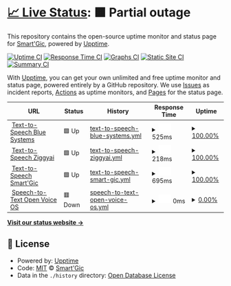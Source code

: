# [📈 Live Status](https://smartgic.github.io/status): <!--live status--> **🟧 Partial outage**

This repository contains the open-source uptime monitor and status page for [Smart'Gic](https://smartgic.io), powered by [Upptime](https://github.com/upptime/upptime).

[![Uptime CI](https://github.com/smartgic/status/workflows/Uptime%20CI/badge.svg)](https://github.com/smartgic/status/actions?query=workflow%3A%22Uptime+CI%22)
[![Response Time CI](https://github.com/smartgic/status/workflows/Response%20Time%20CI/badge.svg)](https://github.com/smartgic/status/actions?query=workflow%3A%22Response+Time+CI%22)
[![Graphs CI](https://github.com/smartgic/status/workflows/Graphs%20CI/badge.svg)](https://github.com/smartgic/status/actions?query=workflow%3A%22Graphs+CI%22)
[![Static Site CI](https://github.com/smartgic/status/workflows/Static%20Site%20CI/badge.svg)](https://github.com/smartgic/status/actions?query=workflow%3A%22Static+Site+CI%22)
[![Summary CI](https://github.com/smartgic/status/workflows/Summary%20CI/badge.svg)](https://github.com/smartgic/status/actions?query=workflow%3A%22Summary+CI%22)

With [Upptime](https://upptime.js.org), you can get your own unlimited and free uptime monitor and status page, powered entirely by a GitHub repository. We use [Issues](https://github.com/smartgic/status/issues) as incident reports, [Actions](https://github.com/smartgic/status/actions) as uptime monitors, and [Pages](https://smartgic.github.io/status) for the status page.

<!--start: status pages-->
<!-- This summary is generated by Upptime (https://github.com/upptime/upptime) -->
<!-- Do not edit this manually, your changes will be overwritten -->
<!-- prettier-ignore -->
| URL | Status | History | Response Time | Uptime |
| --- | ------ | ------- | ------------- | ------ |
| <img alt="" src="https://mycroft.ai/wp-content/uploads/2022/06/Mimic_color_600px.png" height="13"> [Text-to-Speech Blue Systems](http://mycroft.blue-systems.com:59125/api/healthcheck) | 🟩 Up | [text-to-speech-blue-systems.yml](https://github.com/smartgic/status/commits/HEAD/history/text-to-speech-blue-systems.yml) | <details><summary><img alt="Response time graph" src="./graphs/text-to-speech-blue-systems/response-time-week.png" height="20"> 525ms</summary><br><a href="https://smartgic.github.io/status/history/text-to-speech-blue-systems"><img alt="Response time 525" src="https://img.shields.io/endpoint?url=https%3A%2F%2Fraw.githubusercontent.com%2Fsmartgic%2Fstatus%2FHEAD%2Fapi%2Ftext-to-speech-blue-systems%2Fresponse-time.json"></a><br><a href="https://smartgic.github.io/status/history/text-to-speech-blue-systems"><img alt="24-hour response time 525" src="https://img.shields.io/endpoint?url=https%3A%2F%2Fraw.githubusercontent.com%2Fsmartgic%2Fstatus%2FHEAD%2Fapi%2Ftext-to-speech-blue-systems%2Fresponse-time-day.json"></a><br><a href="https://smartgic.github.io/status/history/text-to-speech-blue-systems"><img alt="7-day response time 525" src="https://img.shields.io/endpoint?url=https%3A%2F%2Fraw.githubusercontent.com%2Fsmartgic%2Fstatus%2FHEAD%2Fapi%2Ftext-to-speech-blue-systems%2Fresponse-time-week.json"></a><br><a href="https://smartgic.github.io/status/history/text-to-speech-blue-systems"><img alt="30-day response time 525" src="https://img.shields.io/endpoint?url=https%3A%2F%2Fraw.githubusercontent.com%2Fsmartgic%2Fstatus%2FHEAD%2Fapi%2Ftext-to-speech-blue-systems%2Fresponse-time-month.json"></a><br><a href="https://smartgic.github.io/status/history/text-to-speech-blue-systems"><img alt="1-year response time 525" src="https://img.shields.io/endpoint?url=https%3A%2F%2Fraw.githubusercontent.com%2Fsmartgic%2Fstatus%2FHEAD%2Fapi%2Ftext-to-speech-blue-systems%2Fresponse-time-year.json"></a></details> | <details><summary><a href="https://smartgic.github.io/status/history/text-to-speech-blue-systems">100.00%</a></summary><a href="https://smartgic.github.io/status/history/text-to-speech-blue-systems"><img alt="All-time uptime 100.00%" src="https://img.shields.io/endpoint?url=https%3A%2F%2Fraw.githubusercontent.com%2Fsmartgic%2Fstatus%2FHEAD%2Fapi%2Ftext-to-speech-blue-systems%2Fuptime.json"></a><br><a href="https://smartgic.github.io/status/history/text-to-speech-blue-systems"><img alt="24-hour uptime 100.00%" src="https://img.shields.io/endpoint?url=https%3A%2F%2Fraw.githubusercontent.com%2Fsmartgic%2Fstatus%2FHEAD%2Fapi%2Ftext-to-speech-blue-systems%2Fuptime-day.json"></a><br><a href="https://smartgic.github.io/status/history/text-to-speech-blue-systems"><img alt="7-day uptime 100.00%" src="https://img.shields.io/endpoint?url=https%3A%2F%2Fraw.githubusercontent.com%2Fsmartgic%2Fstatus%2FHEAD%2Fapi%2Ftext-to-speech-blue-systems%2Fuptime-week.json"></a><br><a href="https://smartgic.github.io/status/history/text-to-speech-blue-systems"><img alt="30-day uptime 100.00%" src="https://img.shields.io/endpoint?url=https%3A%2F%2Fraw.githubusercontent.com%2Fsmartgic%2Fstatus%2FHEAD%2Fapi%2Ftext-to-speech-blue-systems%2Fuptime-month.json"></a><br><a href="https://smartgic.github.io/status/history/text-to-speech-blue-systems"><img alt="1-year uptime 100.00%" src="https://img.shields.io/endpoint?url=https%3A%2F%2Fraw.githubusercontent.com%2Fsmartgic%2Fstatus%2FHEAD%2Fapi%2Ftext-to-speech-blue-systems%2Fuptime-year.json"></a></details>
| <img alt="" src="https://mycroft.ai/wp-content/uploads/2022/06/Mimic_color_600px.png" height="13"> [Text-to-Speech Ziggyai](https://mimic3.ziggyai.online/api/healthcheck) | 🟩 Up | [text-to-speech-ziggyai.yml](https://github.com/smartgic/status/commits/HEAD/history/text-to-speech-ziggyai.yml) | <details><summary><img alt="Response time graph" src="./graphs/text-to-speech-ziggyai/response-time-week.png" height="20"> 218ms</summary><br><a href="https://smartgic.github.io/status/history/text-to-speech-ziggyai"><img alt="Response time 218" src="https://img.shields.io/endpoint?url=https%3A%2F%2Fraw.githubusercontent.com%2Fsmartgic%2Fstatus%2FHEAD%2Fapi%2Ftext-to-speech-ziggyai%2Fresponse-time.json"></a><br><a href="https://smartgic.github.io/status/history/text-to-speech-ziggyai"><img alt="24-hour response time 218" src="https://img.shields.io/endpoint?url=https%3A%2F%2Fraw.githubusercontent.com%2Fsmartgic%2Fstatus%2FHEAD%2Fapi%2Ftext-to-speech-ziggyai%2Fresponse-time-day.json"></a><br><a href="https://smartgic.github.io/status/history/text-to-speech-ziggyai"><img alt="7-day response time 218" src="https://img.shields.io/endpoint?url=https%3A%2F%2Fraw.githubusercontent.com%2Fsmartgic%2Fstatus%2FHEAD%2Fapi%2Ftext-to-speech-ziggyai%2Fresponse-time-week.json"></a><br><a href="https://smartgic.github.io/status/history/text-to-speech-ziggyai"><img alt="30-day response time 218" src="https://img.shields.io/endpoint?url=https%3A%2F%2Fraw.githubusercontent.com%2Fsmartgic%2Fstatus%2FHEAD%2Fapi%2Ftext-to-speech-ziggyai%2Fresponse-time-month.json"></a><br><a href="https://smartgic.github.io/status/history/text-to-speech-ziggyai"><img alt="1-year response time 218" src="https://img.shields.io/endpoint?url=https%3A%2F%2Fraw.githubusercontent.com%2Fsmartgic%2Fstatus%2FHEAD%2Fapi%2Ftext-to-speech-ziggyai%2Fresponse-time-year.json"></a></details> | <details><summary><a href="https://smartgic.github.io/status/history/text-to-speech-ziggyai">100.00%</a></summary><a href="https://smartgic.github.io/status/history/text-to-speech-ziggyai"><img alt="All-time uptime 100.00%" src="https://img.shields.io/endpoint?url=https%3A%2F%2Fraw.githubusercontent.com%2Fsmartgic%2Fstatus%2FHEAD%2Fapi%2Ftext-to-speech-ziggyai%2Fuptime.json"></a><br><a href="https://smartgic.github.io/status/history/text-to-speech-ziggyai"><img alt="24-hour uptime 100.00%" src="https://img.shields.io/endpoint?url=https%3A%2F%2Fraw.githubusercontent.com%2Fsmartgic%2Fstatus%2FHEAD%2Fapi%2Ftext-to-speech-ziggyai%2Fuptime-day.json"></a><br><a href="https://smartgic.github.io/status/history/text-to-speech-ziggyai"><img alt="7-day uptime 100.00%" src="https://img.shields.io/endpoint?url=https%3A%2F%2Fraw.githubusercontent.com%2Fsmartgic%2Fstatus%2FHEAD%2Fapi%2Ftext-to-speech-ziggyai%2Fuptime-week.json"></a><br><a href="https://smartgic.github.io/status/history/text-to-speech-ziggyai"><img alt="30-day uptime 100.00%" src="https://img.shields.io/endpoint?url=https%3A%2F%2Fraw.githubusercontent.com%2Fsmartgic%2Fstatus%2FHEAD%2Fapi%2Ftext-to-speech-ziggyai%2Fuptime-month.json"></a><br><a href="https://smartgic.github.io/status/history/text-to-speech-ziggyai"><img alt="1-year uptime 100.00%" src="https://img.shields.io/endpoint?url=https%3A%2F%2Fraw.githubusercontent.com%2Fsmartgic%2Fstatus%2FHEAD%2Fapi%2Ftext-to-speech-ziggyai%2Fuptime-year.json"></a></details>
| <img alt="" src="https://mycroft.ai/wp-content/uploads/2022/06/Mimic_color_600px.png" height="13"> [Text-to-Speech Smart'Gic](https://tts.smartgic.io/mimic3/api/healthcheck) | 🟩 Up | [text-to-speech-smart-gic.yml](https://github.com/smartgic/status/commits/HEAD/history/text-to-speech-smart-gic.yml) | <details><summary><img alt="Response time graph" src="./graphs/text-to-speech-smart-gic/response-time-week.png" height="20"> 695ms</summary><br><a href="https://smartgic.github.io/status/history/text-to-speech-smart-gic"><img alt="Response time 695" src="https://img.shields.io/endpoint?url=https%3A%2F%2Fraw.githubusercontent.com%2Fsmartgic%2Fstatus%2FHEAD%2Fapi%2Ftext-to-speech-smart-gic%2Fresponse-time.json"></a><br><a href="https://smartgic.github.io/status/history/text-to-speech-smart-gic"><img alt="24-hour response time 695" src="https://img.shields.io/endpoint?url=https%3A%2F%2Fraw.githubusercontent.com%2Fsmartgic%2Fstatus%2FHEAD%2Fapi%2Ftext-to-speech-smart-gic%2Fresponse-time-day.json"></a><br><a href="https://smartgic.github.io/status/history/text-to-speech-smart-gic"><img alt="7-day response time 695" src="https://img.shields.io/endpoint?url=https%3A%2F%2Fraw.githubusercontent.com%2Fsmartgic%2Fstatus%2FHEAD%2Fapi%2Ftext-to-speech-smart-gic%2Fresponse-time-week.json"></a><br><a href="https://smartgic.github.io/status/history/text-to-speech-smart-gic"><img alt="30-day response time 695" src="https://img.shields.io/endpoint?url=https%3A%2F%2Fraw.githubusercontent.com%2Fsmartgic%2Fstatus%2FHEAD%2Fapi%2Ftext-to-speech-smart-gic%2Fresponse-time-month.json"></a><br><a href="https://smartgic.github.io/status/history/text-to-speech-smart-gic"><img alt="1-year response time 695" src="https://img.shields.io/endpoint?url=https%3A%2F%2Fraw.githubusercontent.com%2Fsmartgic%2Fstatus%2FHEAD%2Fapi%2Ftext-to-speech-smart-gic%2Fresponse-time-year.json"></a></details> | <details><summary><a href="https://smartgic.github.io/status/history/text-to-speech-smart-gic">100.00%</a></summary><a href="https://smartgic.github.io/status/history/text-to-speech-smart-gic"><img alt="All-time uptime 100.00%" src="https://img.shields.io/endpoint?url=https%3A%2F%2Fraw.githubusercontent.com%2Fsmartgic%2Fstatus%2FHEAD%2Fapi%2Ftext-to-speech-smart-gic%2Fuptime.json"></a><br><a href="https://smartgic.github.io/status/history/text-to-speech-smart-gic"><img alt="24-hour uptime 100.00%" src="https://img.shields.io/endpoint?url=https%3A%2F%2Fraw.githubusercontent.com%2Fsmartgic%2Fstatus%2FHEAD%2Fapi%2Ftext-to-speech-smart-gic%2Fuptime-day.json"></a><br><a href="https://smartgic.github.io/status/history/text-to-speech-smart-gic"><img alt="7-day uptime 100.00%" src="https://img.shields.io/endpoint?url=https%3A%2F%2Fraw.githubusercontent.com%2Fsmartgic%2Fstatus%2FHEAD%2Fapi%2Ftext-to-speech-smart-gic%2Fuptime-week.json"></a><br><a href="https://smartgic.github.io/status/history/text-to-speech-smart-gic"><img alt="30-day uptime 100.00%" src="https://img.shields.io/endpoint?url=https%3A%2F%2Fraw.githubusercontent.com%2Fsmartgic%2Fstatus%2FHEAD%2Fapi%2Ftext-to-speech-smart-gic%2Fuptime-month.json"></a><br><a href="https://smartgic.github.io/status/history/text-to-speech-smart-gic"><img alt="1-year uptime 100.00%" src="https://img.shields.io/endpoint?url=https%3A%2F%2Fraw.githubusercontent.com%2Fsmartgic%2Fstatus%2FHEAD%2Fapi%2Ftext-to-speech-smart-gic%2Fuptime-year.json"></a></details>
| <img alt="" src="https://icons.duckduckgo.com/ip3/stt.openvoice.os.ico" height="13"> [Speech-to-Text Open Voice OS](https://stt.openvoice.os/stt) | 🟥 Down | [speech-to-text-open-voice-os.yml](https://github.com/smartgic/status/commits/HEAD/history/speech-to-text-open-voice-os.yml) | <details><summary><img alt="Response time graph" src="./graphs/speech-to-text-open-voice-os/response-time-week.png" height="20"> 0ms</summary><br><a href="https://smartgic.github.io/status/history/speech-to-text-open-voice-os"><img alt="Response time 0" src="https://img.shields.io/endpoint?url=https%3A%2F%2Fraw.githubusercontent.com%2Fsmartgic%2Fstatus%2FHEAD%2Fapi%2Fspeech-to-text-open-voice-os%2Fresponse-time.json"></a><br><a href="https://smartgic.github.io/status/history/speech-to-text-open-voice-os"><img alt="24-hour response time 0" src="https://img.shields.io/endpoint?url=https%3A%2F%2Fraw.githubusercontent.com%2Fsmartgic%2Fstatus%2FHEAD%2Fapi%2Fspeech-to-text-open-voice-os%2Fresponse-time-day.json"></a><br><a href="https://smartgic.github.io/status/history/speech-to-text-open-voice-os"><img alt="7-day response time 0" src="https://img.shields.io/endpoint?url=https%3A%2F%2Fraw.githubusercontent.com%2Fsmartgic%2Fstatus%2FHEAD%2Fapi%2Fspeech-to-text-open-voice-os%2Fresponse-time-week.json"></a><br><a href="https://smartgic.github.io/status/history/speech-to-text-open-voice-os"><img alt="30-day response time 0" src="https://img.shields.io/endpoint?url=https%3A%2F%2Fraw.githubusercontent.com%2Fsmartgic%2Fstatus%2FHEAD%2Fapi%2Fspeech-to-text-open-voice-os%2Fresponse-time-month.json"></a><br><a href="https://smartgic.github.io/status/history/speech-to-text-open-voice-os"><img alt="1-year response time 0" src="https://img.shields.io/endpoint?url=https%3A%2F%2Fraw.githubusercontent.com%2Fsmartgic%2Fstatus%2FHEAD%2Fapi%2Fspeech-to-text-open-voice-os%2Fresponse-time-year.json"></a></details> | <details><summary><a href="https://smartgic.github.io/status/history/speech-to-text-open-voice-os">0.00%</a></summary><a href="https://smartgic.github.io/status/history/speech-to-text-open-voice-os"><img alt="All-time uptime 0.00%" src="https://img.shields.io/endpoint?url=https%3A%2F%2Fraw.githubusercontent.com%2Fsmartgic%2Fstatus%2FHEAD%2Fapi%2Fspeech-to-text-open-voice-os%2Fuptime.json"></a><br><a href="https://smartgic.github.io/status/history/speech-to-text-open-voice-os"><img alt="24-hour uptime 0.00%" src="https://img.shields.io/endpoint?url=https%3A%2F%2Fraw.githubusercontent.com%2Fsmartgic%2Fstatus%2FHEAD%2Fapi%2Fspeech-to-text-open-voice-os%2Fuptime-day.json"></a><br><a href="https://smartgic.github.io/status/history/speech-to-text-open-voice-os"><img alt="7-day uptime 0.00%" src="https://img.shields.io/endpoint?url=https%3A%2F%2Fraw.githubusercontent.com%2Fsmartgic%2Fstatus%2FHEAD%2Fapi%2Fspeech-to-text-open-voice-os%2Fuptime-week.json"></a><br><a href="https://smartgic.github.io/status/history/speech-to-text-open-voice-os"><img alt="30-day uptime 0.00%" src="https://img.shields.io/endpoint?url=https%3A%2F%2Fraw.githubusercontent.com%2Fsmartgic%2Fstatus%2FHEAD%2Fapi%2Fspeech-to-text-open-voice-os%2Fuptime-month.json"></a><br><a href="https://smartgic.github.io/status/history/speech-to-text-open-voice-os"><img alt="1-year uptime 0.00%" src="https://img.shields.io/endpoint?url=https%3A%2F%2Fraw.githubusercontent.com%2Fsmartgic%2Fstatus%2FHEAD%2Fapi%2Fspeech-to-text-open-voice-os%2Fuptime-year.json"></a></details>

<!--end: status pages-->

[**Visit our status website →**](https://smartgic.github.io/upptime-status)

## 📄 License

- Powered by: [Upptime](https://github.com/upptime/upptime)
- Code: [MIT](./LICENSE) © [Smart'Gic](https://smartgic.io)
- Data in the `./history` directory: [Open Database License](https://opendatacommons.org/licenses/odbl/1-0/)
